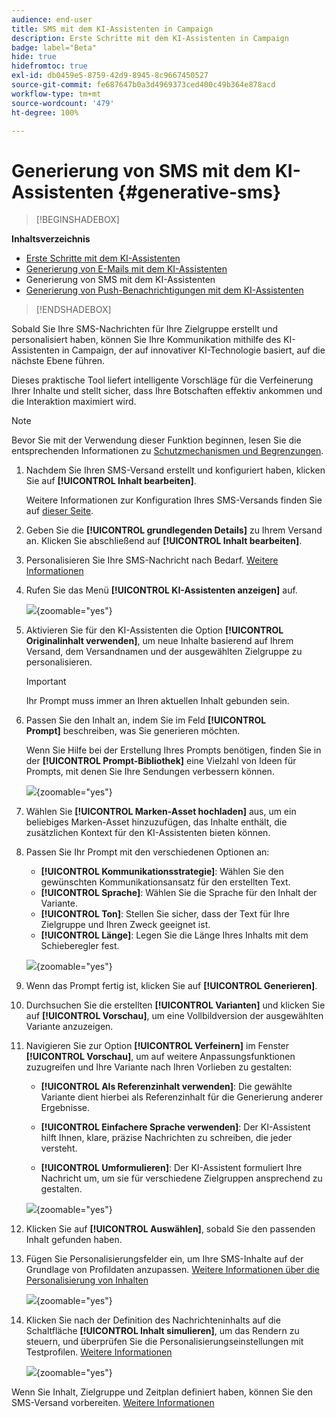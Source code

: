 ```yaml
---
audience: end-user
title: SMS mit dem KI-Assistenten in Campaign
description: Erste Schritte mit dem KI-Assistenten in Campaign
badge: label="Beta"
hide: true
hidefromtoc: true
exl-id: db0459e5-8759-42d9-8945-8c9667450527
source-git-commit: fe687647b0a3d4969373ced400c49b364e878acd
workflow-type: tm+mt
source-wordcount: '479'
ht-degree: 100%

---
```


# Generierung von SMS mit dem KI-Assistenten {#generative-sms}

>[!BEGINSHADEBOX]

**Inhaltsverzeichnis**

* [Erste Schritte mit dem KI-Assistenten](generative-gs.md)
* [Generierung von E-Mails mit dem KI-Assistenten](generative-content.md)
* Generierung von SMS mit dem KI-Assistenten
* [Generierung von Push-Benachrichtigungen mit dem KI-Assistenten](generative-push.md)

>[!ENDSHADEBOX]

Sobald Sie Ihre SMS-Nachrichten für Ihre Zielgruppe erstellt und personalisiert haben, können Sie Ihre Kommunikation mithilfe des KI-Assistenten in Campaign, der auf innovativer KI-Technologie basiert, auf die nächste Ebene führen.

Dieses praktische Tool liefert intelligente Vorschläge für die Verfeinerung Ihrer Inhalte und stellt sicher, dass Ihre Botschaften effektiv ankommen und die Interaktion maximiert wird.

>[!NOTE]
>
>Bevor Sie mit der Verwendung dieser Funktion beginnen, lesen Sie die entsprechenden Informationen zu [Schutzmechanismen und Begrenzungen](generative-gs.md#generative-guardrails).

1. Nachdem Sie Ihren SMS-Versand erstellt und konfiguriert haben, klicken Sie auf **[!UICONTROL Inhalt bearbeiten]**.

   Weitere Informationen zur Konfiguration Ihres SMS-Versands finden Sie auf [dieser Seite](../sms/create-sms.md).

1. Geben Sie die **[!UICONTROL grundlegenden Details]** zu Ihrem Versand an. Klicken Sie abschließend auf **[!UICONTROL Inhalt bearbeiten]**.

1. Personalisieren Sie Ihre SMS-Nachricht nach Bedarf. [Weitere Informationen](../sms/content-sms.md)

1. Rufen Sie das Menü **[!UICONTROL KI-Assistenten anzeigen]** auf.

   ![](assets/sms-genai-1.png){zoomable=&quot;yes&quot;}

1. Aktivieren Sie für den KI-Assistenten die Option **[!UICONTROL Originalinhalt verwenden]**, um neue Inhalte basierend auf Ihrem Versand, dem Versandnamen und der ausgewählten Zielgruppe zu personalisieren.

   >[!IMPORTANT]
   >
   > Ihr Prompt muss immer an Ihren aktuellen Inhalt gebunden sein.

1. Passen Sie den Inhalt an, indem Sie im Feld **[!UICONTROL Prompt]** beschreiben, was Sie generieren möchten.

   Wenn Sie Hilfe bei der Erstellung Ihres Prompts benötigen, finden Sie in der **[!UICONTROL Prompt-Bibliothek]** eine Vielzahl von Ideen für Prompts, mit denen Sie Ihre Sendungen verbessern können.

   ![](assets/sms-genai-2.png){zoomable=&quot;yes&quot;}

1. Wählen Sie **[!UICONTROL Marken-Asset hochladen]** aus, um ein beliebiges Marken-Asset hinzuzufügen, das Inhalte enthält, die zusätzlichen Kontext für den KI-Assistenten bieten können.

1. Passen Sie Ihr Prompt mit den verschiedenen Optionen an:

   * **[!UICONTROL Kommunikationsstrategie]**: Wählen Sie den gewünschten Kommunikationsansatz für den erstellten Text.
   * **[!UICONTROL Sprache]**: Wählen Sie die Sprache für den Inhalt der Variante.
   * **[!UICONTROL Ton]**: Stellen Sie sicher, dass der Text für Ihre Zielgruppe und Ihren Zweck geeignet ist.
   * **[!UICONTROL Länge]**: Legen Sie die Länge Ihres Inhalts mit dem Schieberegler fest.

   ![](assets/sms-genai-3.png){zoomable=&quot;yes&quot;}

1. Wenn das Prompt fertig ist, klicken Sie auf **[!UICONTROL Generieren]**.

1. Durchsuchen Sie die erstellten **[!UICONTROL Varianten]** und klicken Sie auf **[!UICONTROL Vorschau]**, um eine Vollbildversion der ausgewählten Variante anzuzeigen.

1. Navigieren Sie zur Option **[!UICONTROL Verfeinern]** im Fenster **[!UICONTROL Vorschau]**, um auf weitere Anpassungsfunktionen zuzugreifen und Ihre Variante nach Ihren Vorlieben zu gestalten:

   * **[!UICONTROL Als Referenzinhalt verwenden]**: Die gewählte Variante dient hierbei als Referenzinhalt für die Generierung anderer Ergebnisse.

   * **[!UICONTROL Einfachere Sprache verwenden]**: Der KI-Assistent hilft Ihnen, klare, präzise Nachrichten zu schreiben, die jeder versteht.

   * **[!UICONTROL Umformulieren]**: Der KI-Assistent formuliert Ihre Nachricht um, um sie für verschiedene Zielgruppen ansprechend zu gestalten.

   ![](assets/sms-genai-4.png){zoomable=&quot;yes&quot;}

1. Klicken Sie auf **[!UICONTROL Auswählen]**, sobald Sie den passenden Inhalt gefunden haben.

1. Fügen Sie Personalisierungsfelder ein, um Ihre SMS-Inhalte auf der Grundlage von Profildaten anzupassen. [Weitere Informationen über die Personalisierung von Inhalten](../personalization/personalize.md)

   ![](assets/sms-genai-5.png){zoomable=&quot;yes&quot;}

1. Klicken Sie nach der Definition des Nachrichteninhalts auf die Schaltfläche **[!UICONTROL Inhalt simulieren]**, um das Rendern zu steuern, und überprüfen Sie die Personalisierungseinstellungen mit Testprofilen. [Weitere Informationen](../preview-test/preview-content.md)

   ![](assets/sms-genai-6.png){zoomable=&quot;yes&quot;}

Wenn Sie Inhalt, Zielgruppe und Zeitplan definiert haben, können Sie den SMS-Versand vorbereiten. [Weitere Informationen](../monitor/prepare-send.md)

